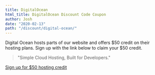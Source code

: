 ```yaml
---
title: DigitalOcean
html_title: DigitalOcean Discount Code Coupon
author: Josh
date: "2020-02-13"
path: "/discount/digital-ocean/"
---
```


Digital Ocean hosts parts of our website and offers $50 credit on their hosting plans. Sign up with the link below to claim your $50 credit.

> "Simple Cloud Hosting, Built for Developers."

<a class="is-large button is-link" href="https://m.do.co/c/974e5be9397c">Sign up for $50 hosting credit</a>
